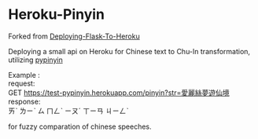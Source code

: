 # Heroku-Pinyin

Forked from [Deploying-Flask-To-Heroku](https://github.com/twtrubiks/Deploying-Flask-To-Heroku)

Deploying a small api on Heroku for Chinese text to Chu-In transformation, utilizing [pypinyin](http://pypinyin.mozillazg.com/)

Example :  
request:  
GET https://test-pypinyin.herokuapp.com/pinyin?str=愛麗絲夢遊仙境  
response:  
ㄞˋ ㄌㄧˋ ㄙ ㄇㄥˋ ㄧㄡˊ ㄒㄧㄢ ㄐㄧㄥˋ  

for fuzzy comparation of chinese speeches.
